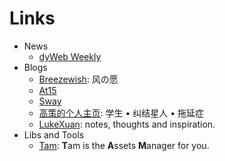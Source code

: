 Links
===

- News
  - [dyWeb Weekly](https://github.com/dyweb/web-stuff/blob/master/weekly/)
- Blogs
  - [Breezewish](https://breeswish.org/): 风の愿
  - [At15](http://at15.github.io/pvguo/)
  - [Sway](http://swaylq.me/)
  - [高策的个人主页](http://gaocegege.com/): 学生 • 纠结星人 • 拖延症
  - [LukeXuan](https://blog.xlk.me/): notes, thoughts and inspiration.
- Libs and Tools
  - [Tam](https://github.com/arrowrowe/tam): **T**am is the **A**ssets **M**anager for you.
